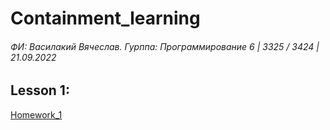 # Containment_learning

###### ФИ: Василакий Вячеслав. Гурппа: Программирование 6 | 3325 / 3424 | 21.09.2022

## Lesson 1:
[Homework_1](Lesson_1%2FHomework_1%2FHomework_1.md)